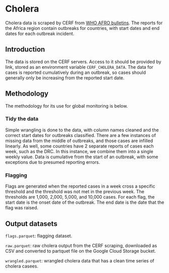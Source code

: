 # Cholera

Cholera data is scraped by CERF from
[WHO AFRO bulletins](https://www.afro.who.int/publications/outbreaks-and-emergencies-bulletin-week-8-13-19-february-2023-cloned).
The reports for the Africa region contain outbreaks for countries, with start
dates and end dates for each outbreak incident.

## Introduction

The data is stored on the CERF servers. Access to it should be provided by link,
stored as an environment variable `CERF_CHOLERA_DATA`. The data for cases is
reported cumulatively during an outbreak, so cases should generally only
be increasing from the reported start date.

## Methodology

The methodology for its use for global monitoring is below.

### Tidy the data

Simple wrangling is done to the data, with column names cleaned and the correct
start dates for outbreaks classified. There are a few instances of missing data
from the middle of outbreaks, and those cases are infilled linearly. As well,
some countries have 2 separate reports of cases each week, such as the DRC. In
this instance, we combine them into a single weekly value. Data is cumulative
from the start of an outbreak, with some exceptions due to presumed reporting
errors.

### Flagging

Flags are generated when the reported cases in a week cross a specific threshold
and the threshold was not met in the previous week. The thresholds are 1,000,
2,000, 5,000, and 10,000 cases. For each flag, the start date is the onset
date of the outbreak. The end date is the date that the flag was raised.

## Output datasets
 
`flags.parquet`: flagging dataset.

`raw.parquet`: raw cholera output from the CERF scraping, downloaded as CSV and
converted to partquet file on the Google Cloud Storage bucket.

`wrangled.parquet`: wrangled cholera data that has a clean time series
of cholera casees.
